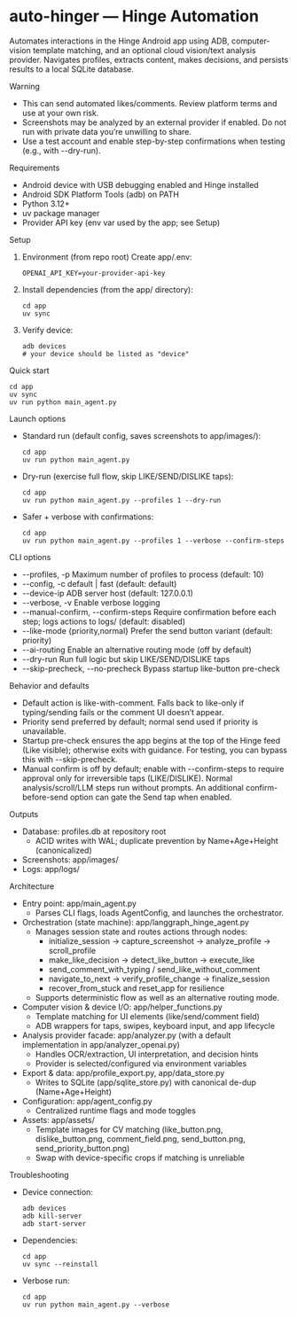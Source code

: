 # auto-hinger — Hinge Automation

Automates interactions in the Hinge Android app using ADB, computer-vision template matching, and an optional cloud vision/text analysis provider. Navigates profiles, extracts content, makes decisions, and persists results to a local SQLite database.

Warning
- This can send automated likes/comments. Review platform terms and use at your own risk.
- Screenshots may be analyzed by an external provider if enabled. Do not run with private data you’re unwilling to share.
- Use a test account and enable step-by-step confirmations when testing (e.g., with --dry-run).

Requirements
- Android device with USB debugging enabled and Hinge installed
- Android SDK Platform Tools (adb) on PATH
- Python 3.12+
- uv package manager
- Provider API key (env var used by the app; see Setup)

Setup
1) Environment (from repo root)
   Create app/.env:
   ```
   OPENAI_API_KEY=your-provider-api-key
   ```

2) Install dependencies (from the app/ directory):
   ```
   cd app
   uv sync
   ```

3) Verify device:
   ```
   adb devices
   # your device should be listed as "device"
   ```

Quick start
```
cd app
uv sync
uv run python main_agent.py
```

Launch options
- Standard run (default config, saves screenshots to app/images/):
  ```
  cd app
  uv run python main_agent.py
  ```

- Dry-run (exercise full flow, skip LIKE/SEND/DISLIKE taps):
  ```
  cd app
  uv run python main_agent.py --profiles 1 --dry-run
  ```


- Safer + verbose with confirmations:
  ```
  cd app
  uv run python main_agent.py --profiles 1 --verbose --confirm-steps
  ```

CLI options
- --profiles, -p               Maximum number of profiles to process (default: 10)
- --config, -c                 default | fast (default: default)
- --device-ip                  ADB server host (default: 127.0.0.1)
- --verbose, -v                Enable verbose logging
- --manual-confirm, --confirm-steps  Require confirmation before each step; logs actions to logs/ (default: disabled)
- --like-mode {priority,normal} Prefer the send button variant (default: priority)
- --ai-routing                 Enable an alternative routing mode (off by default)
- --dry-run                    Run full logic but skip LIKE/SEND/DISLIKE taps
- --skip-precheck, --no-precheck  Bypass startup like-button pre-check

Behavior and defaults
- Default action is like-with-comment. Falls back to like-only if typing/sending fails or the comment UI doesn’t appear.
- Priority send preferred by default; normal send used if priority is unavailable.
- Startup pre-check ensures the app begins at the top of the Hinge feed (Like visible); otherwise exits with guidance. For testing, you can bypass this with --skip-precheck.
- Manual confirm is off by default; enable with --confirm-steps to require approval only for irreversible taps (LIKE/DISLIKE). Normal analysis/scroll/LLM steps run without prompts. An additional confirm-before-send option can gate the Send tap when enabled.

Outputs
- Database: profiles.db at repository root
  - ACID writes with WAL; duplicate prevention by Name+Age+Height (canonicalized)
- Screenshots: app/images/
- Logs: app/logs/

Architecture
- Entry point: app/main_agent.py
  - Parses CLI flags, loads AgentConfig, and launches the orchestrator.
- Orchestration (state machine): app/langgraph_hinge_agent.py
  - Manages session state and routes actions through nodes:
    - initialize_session → capture_screenshot → analyze_profile → scroll_profile
    - make_like_decision → detect_like_button → execute_like
    - send_comment_with_typing / send_like_without_comment
    - navigate_to_next → verify_profile_change → finalize_session
    - recover_from_stuck and reset_app for resilience
  - Supports deterministic flow as well as an alternative routing mode.
- Computer vision & device I/O: app/helper_functions.py
  - Template matching for UI elements (like/send/comment field)
  - ADB wrappers for taps, swipes, keyboard input, and app lifecycle
- Analysis provider facade: app/analyzer.py (with a default implementation in app/analyzer_openai.py)
  - Handles OCR/extraction, UI interpretation, and decision hints
  - Provider is selected/configured via environment variables
- Export & data: app/profile_export.py, app/data_store.py
  - Writes to SQLite (app/sqlite_store.py) with canonical de-dup (Name+Age+Height)
- Configuration: app/agent_config.py
  - Centralized runtime flags and mode toggles
- Assets: app/assets/
  - Template images for CV matching (like_button.png, dislike_button.png, comment_field.png, send_button.png, send_priority_button.png)
  - Swap with device-specific crops if matching is unreliable

Troubleshooting
- Device connection:
  ```
  adb devices
  adb kill-server
  adb start-server
  ```

- Dependencies:
  ```
  cd app
  uv sync --reinstall
  ```

- Verbose run:
  ```
  cd app
  uv run python main_agent.py --verbose
